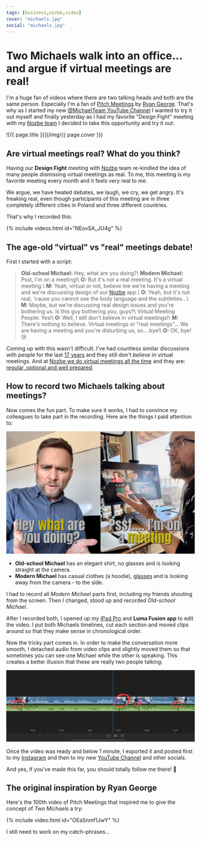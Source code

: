 ```yaml
---
tags: [business,nozbe,video]
cover: "michaels.jpg"
social: "michaels.jpg"
---
```


# Two Michaels walk into an office… and argue if virtual meetings are real!

I'm a huge fan of videos where there are two talking heads and both are the same person. Especially I'm a fan of [Pitch Meetings](https://www.youtube.com/@PitchMeetings) by [Ryan George](https://www.youtube.com/@RyanGeorge). That's why as I started my new [@MichaelTeam YouTube Channel][y] I wanted to try it out myself and finally yesterday as I had my favorite "Design Fight" meeting with my [Nozbe team](/nozbe/) I decided to take this opportunity and try it out:

<!--More-->

![{{ page.title }}](/img/{{ page.cover }})

## Are virtual meetings real? What do you think?

Having our **Design Fight** meeting with [Nozbe][n] team re-kindled the idea of many people dismissing virtual meetings as real. To me, this meeting is my favorite meeting every month and it feels very real to me.

We argue, we have heated debates, we laugh, we cry, we get angry. It's freaking real, even though participants of this meeting are in three completely different cities in Poland and three different countries.

That's why I recorded this:

{% include videos.html id="NEovSA_JU4g" %}

## The age-old "virtual" vs "real" meetings debate!

First I started with a script:

> **Old-school Michael:** Hey, what are you doing?\\
> **Modern Michael:** Psst, I'm on a meeting!\\
> **O:** But it's not a real meeting. It's a virtual meeting.\\
> **M:** Yeah, virtual or not, believe me we're having a meeting and we're discussing design of our [Nozbe][n] app.\\
> **O:** Yeah, but it's not real, 'cause you cannot see the body language and the subtleties…\\
> **M:** Maybe, but we're discussing real design issues and you're bothering us. Is this guy bothering you, guys?\\
> Virtual Meeting People: Yes!\\
> **O:** Well, I still don't believe in virtual meetings!\\
> **M:** There's nothing to believe. Virtual meetings or "real meetings"… We are having a meeting and you're disturbing us, so… bye!\\
> **O:** OK, bye!😢

Coming up with this wasn't difficult. I've had countless similar discussions with people for the last [17 years](/nozbe17/) and they still don't *believe* in virtual meetings. And at [Nozbe we do virtual meetings all the time](https://nozbe.com/meetings?c=michaelteam) and they are: [regular, optional and well prepared](https://NoOffice.org/meetings/).

## How to record two Michaels talking about meetings?

Now comes the fun part. To make sure it works, I had to convince my colleagues to take part in the recording. Here are the things I paid attention to:

![{{ page.title }} two](/img/michaels-two.jpg)

- **Old-school Michael** has an elegant shirt, no glasses and is looking straight at the camera.
- **Modern Michael** has casual clothes (a hoodie), [glasses](/glasses/) and is looking away from the camera - to the side.

I had to record all *Modern Michael* parts first, including my friends shouting from the screen. Then I changed, stood up and recorded *Old-school Michael*.

After I recorded both, I opened up my [iPad Pro](/ipadv/) and **Luma Fusion app** to edit the video. I put both Michaels timelines, cut each section and moved clips around so that they make sense in chronological order.

Now the tricky part comes in. In order to make the conversation more smooth, I detached audio from video clips and slightly moved them so that sometimes you can see one Michael while the other is speaking. This creates a better illusion that these are really two people talking:

![{{ page.title }} audio](/img/michaels-audio.jpg)

Once the video was ready and below 1 minute, I exported it and posted first to my [Instagram][i] and then to my new [YouTube Channel][y] and other socials.

And yes, if you've made this far, you should totally follow me there! 👊

## The original inspiration by Ryan George

Here's the 100th video of Pitch Meetings that inspired me to give the concept of *Two Michaels* a try:

{% include video.html id="OEaSnmf1JwY" %}

I still need to work on my catch-phrases…

[i]: https://michael.gratis/ig
[y]: https://michael.gratis/y

[n]: https://michael.gratis/nozbe
[np]: https://michael.gratis/nozbepersonal